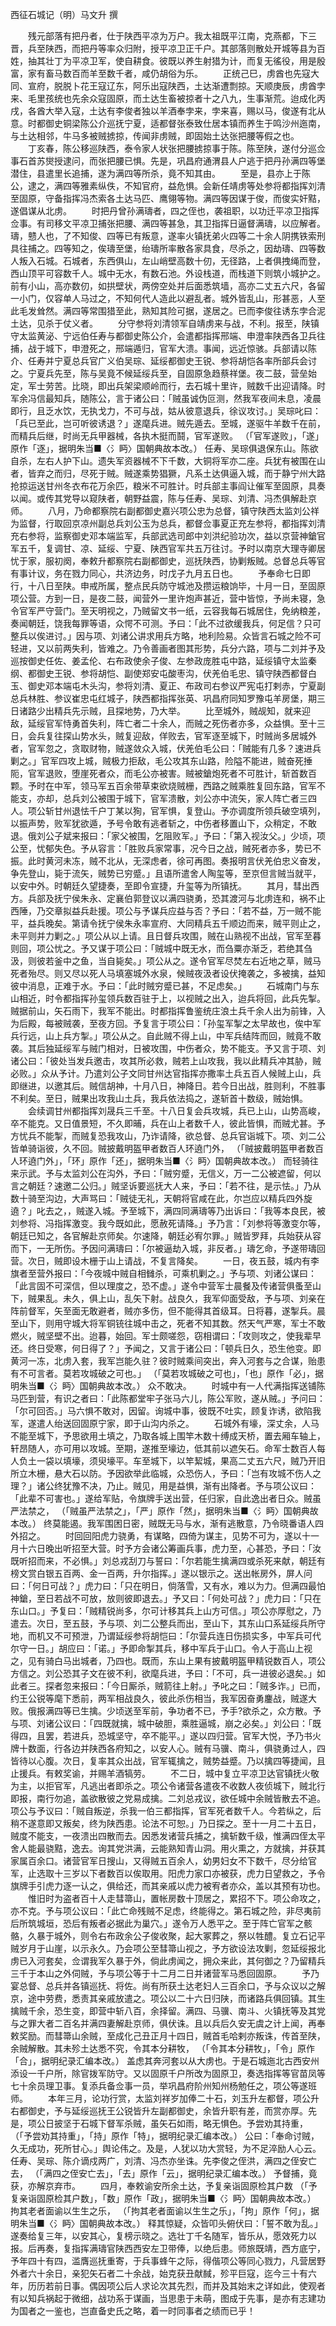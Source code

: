 西征石城记（明）马文升 撰 


　　残元部落有把丹者，仕于陕西平凉为万户。我太祖既平江南，克燕都，下三晋，兵至陕西，而把丹等率众归附，授平凉卫正千户。其部落则散处开城等县为百姓，抽其壮丁为平凉卫军，使自耕食。彼既以养生射猎为计，而复无徭役，用是殷富，家有畜马数百而羊至数千者，咸仍胡俗为乐。 
　　正统己巳，虏酋也先寇大同、宣府，脱脱卜花王寇辽东，阿乐出寇陕西，土达渐遭剽掠。天顺庚辰，虏酋孛来、毛里孩统也先余众寇固原，而土达生畜被掠者十之八九，生事渐荒。迨成化丙戌，各酋大举入寇，土达有李俊者独以羊酒奉孛来，孛来喜，赐以马，俊遂有北从意。时都御史铜梁陈公介巡抚宁夏，适都督张泰致仕居本镇而养生于鸣沙州迤南，与土达相邻，牛马多被贼掳掠，传闻非虏贼，即固始土达张把腰等假之也。 
　　丁亥春，陈公移巡陕西，泰令家人状张把腰掳掠事于陈。陈至陕，遂付分巡佥事石首苏爕授逮问，而张把腰已惧。先是，巩昌府通渭县人户逃于把丹孙满四等堡潜住，县遣里长追捕，遂为满四等所杀，竟不知其由。 
　　至是，县亦上于陈公，逮之，满四等雅素纵佚，不知官府，益危惧。会新任靖虏等处参将都指挥刘清至固原，守备指挥冯杰索各土达马匹、鹰翎等物。满四等因谋于俊，而俊实奸黠，遂倡谋从北虏。 
　　时把丹曾孙满璹者，四之侄也，袭祖职，以功迁平凉卫指挥佥事。有司移文平凉卫捕张把腰、满四等甚急，其卫指挥日逼督满璹，以应解者。璹，戆人也，了不知俊、四等已有叛意，遂率火镇抚弟火四等二十余人阴携铁索刑具往捕之。四等知之，俟璹至堡，绐璹所率散各家具食，尽杀之，因劫璹、四等数人叛入石城。石城者，东西俱山，左山峭壁高数十仞，无径路，上者俱拽绳而登，西山顶平可容数千人。城中无水，有数石池。外设栈道，而栈道下则筑小城护之。前有小山，高亦数仞，如拱壁状，两傍空处并后面悉筑墙，高亦二丈五六尺，各留一小门，仅容单人马过之，不知何代人造此以避乱者。城外皆乱山，形甚恶，人至此毛发耸然。满四等常围猎至此，熟知其险可据，遂居之。已而李俊往诱东孛合泥土达，见杀于仗义者。 
　　分守参将刘清领军自靖虏来与战，不利。报至，陕镇守太监黄泌、宁远伯任寿与都御史陈公介，会遣都指挥邢端、申澄率陕西各卫兵往捕，战于城下，申澄死之，邢端遁归，官军大溃。事闻，远近惊骇。兵部请以陈介、任寿并宁夏总兵官广义伯吴琮、延绥都御史王锐、参将胡恺各率所部兵会讨之。宁夏兵先至，陈与吴竟不候延绥兵至，自固原急趋蔡祥堡。夜二鼓，营垒始定，军士劳苦。比晓，即出兵架梁顺岭而行，去石城十里许，贼数千出迎请降。时军余冯信最知兵，随陈公，言于诸公曰：「贼虽诚伪叵测，然我军夜间未息，凌晨即行，且乏水饮，无执戈力，不可与战，姑从彼意退兵，徐议攻讨。」吴琮叱曰：「兵已至此，岂可听彼诱退？」遂麾兵进。贼先遁去。至城，遂驱牛羊数千在前，而精兵后继，时尚无兵甲器械，各执木挺而鬪，官军遂败。 （「官军遂败」，「遂」原作「逐」，据明朱当■〈氵眄〉国朝典故本改。） 任寿、吴琮俱退保东山。陈欲自杀，左右人护下山。遗失军资器械不下千数，大铜将军亦二座。兵犹有被围在山者，皆弃之而归，尽死于贼。贼遂乘势猖獗，凡系土达俱逼入城，而于静宁州大路抢掠运送甘州冬衣布花万余匹，粮米不可胜计。时兵部主事阎让催军至固原，具奏以闻。或传其党导以窥陕者，朝野益震，陈与任寿、吴琮、刘清、冯杰俱解赴京师。 
　　八月，乃命都察院右副都御史嘉兴项公忠为总督，镇守陕西太监刘公祥为监督，行取回京凉州副总兵刘公玉为总兵，都督佥事夏正充左参将，都指挥刘清充右参将，监察御史邓本端监军，兵部武选司郎中刘洪纪验功次，益以京营神鎗官军五千，复调甘、凉、延绥、宁夏、陕西官军共五万往讨。予时以南京大理寺卿居忧于家，服初阕，奉敕升都察院右副都御史，巡抚陕西，协剿叛贼。总督总兵等官有事计议，务在戮力同心，共济边务，时戊子九月五日也。 
　　予奉命七日即行，十八日至陕。申戒所属，整点民兵防守城池及攒运粮饷毕，十月一日，至固原项公营。方到一日，是夜二鼓，闻营外一里许炮声甚近，营中皆惊，予尚未寝，急令官军严守营门。至天明视之，乃贼留文书一纸，云容我每石城居住，免纳粮差，奏闻朝廷，饶我每罪等语，众愕不可测。予曰：「此不过欲缓我兵，何足信？只可整兵以俟进讨。」因与项、刘诸公讲求用兵方略，地利险易。众皆言石城之险不可轻进，又以前两失利，皆难之。乃令善画者图其形势，兵分六路，项与二刘并予及巡按御史任佐、姜孟伦、右布政使余子俊、左参政庞胜屯中路，延绥镇守太监秦纲、都御史王锐、参将胡恺、副使郑安屯酸枣沟，伏羌伯毛忠、镇守陕西都督白玉、御史邓本端屯木头沟，参将刘清、夏正、布政司右参议严宪屯打剌赤，宁夏副总兵林胜、参议崔忠屯红城子，陕西都指挥张英、巩昌府同知罗豫屯羊房堡，期三日诸路少出精兵先示贼，且探地势，乃大举。 
　　比至城外，贼觇知，就来迎敌，延绥官军恃勇首失利，阵亡者二十余人，而贼之死伤者亦多，众益惧。至十三日，会兵复往探山势水头，贼复迎敌，佯败去，官军逐至城下，时贼尚多居城外者，官军忽之，贪取财物，贼遂敛众入城，伏羌伯毛公曰：「贼能有几多？速进兵剿之。」官军四攻上城，贼极力拒敌，毛公攻其东山路，险隘不能进，贼奋死捶阨，官军退败，堕崖死者众，而毛公亦被害。贼被鎗炮死者不可胜计，斩首数百颗。予时在中军，领马军五百余带草束欲烧贼栅，西路之贼乘胜复回东路，官军不能支，亦却，总兵刘公被围于城下，官军溃散，刘公亦中流矢，家人阵亡者三四人。项公斩甘州退怯千户丁某以狥，官军惧，复登山。予亦调度所领兵破空填列，以振声势，败军犹欲遁，予号令敢有逃者斩之，中伤者移置山下，众稍定，不敢退。俄刘公子斌来报曰：「家父被围，乞阻败军。」予曰：「第入视汝父。」少顷，项公至，忧郁失色。予从容言：「胜败兵家常事，况今日之战，贼死者亦多，势已不振。此时黄河未冻，贼不北从，无深虑者，徐可再图。奏报明言伏羌伯忠义奋发，争先登山，毙于流矢，贼势已穷蹙。」且语所遣舍人陶玺等，至京但言贼当就平，以安中外。时朝廷久望捷奏，至即令宣捷，升玺等为所镇抚。 
　　其月，彗出西方。兵部及抚宁侯朱永、定襄伯郭登议以满四骁勇，恐其渡河与北虏连和，祸不止西陲，乃交章拟益兵赴援。项公与予谋兵应益与否？予曰：「若不益，万一贼不能平，益兵晚矣。第请令抚宁侯朱永率宣府、大同精兵五千顺边而来，贼平则止之，未平则并力剿之。」项公从以上请。且日督兵攻围，贼在山熟视不出战，官军至暮则回，项公忧之。予又谋于项公曰：「贼城中既无水，而刍粟亦渐乏，若绝其刍汲，则彼若釜中之鱼，当自毙矣。」项公从之。遂令官军尽焚左右近地之草，贼马死者殆尽。则又尽以死人马填塞城外水泉，候贼夜汲者设伏掩袭之，多被擒，益知彼中消息，正难于水。予曰：「此时贼穷蹙已甚，不足虑矣。」 
　　石城南门与东山相近，时令都指挥孙玺领兵数百驻于上，以视贼之出入，迨兵将回，此兵先掣。贼据前山，矢石雨下，我军不能出。时都指挥鲁鉴统庄浪土兵千余人出为前锋，入为后殿，每被贼袭，至夜方回。予复言于项公曰：「孙玺军掣之太早故也，俟中军兵行远，山上兵方掣。」项公从之。自此贼不得上山，中军兵结阵而回，贼竟不敢袭。其后独延绥军与贼门相对，日被攻围，中伤者众，势不能支。予又言于项、刘诸公曰：「彼处当发兵邀击，攻其所必救，贼若上山攻我，我以此精兵冲其胁，贼必败。」众从予计。乃遣刘公子文同甘州达官指挥亦撒率土兵五百人候贼上山，兵即继进，以邀其后。贼信胡神，十月八日，神降日。若今日出战，胜则利，不胜事不利矣。至日，贼果出攻我山土兵，我兵依法捣之，遂斩首十数级，贼始惧。 
　　会续调甘州都指挥刘晟兵三千至。十八日复会兵攻城，兵已上山，山势高峻，卒不能克。又日值景短，不久即晡，兵在山上者数千人，彼此皆惧，而贼尤甚。予方忧兵不能掣，而贼复恐我攻山，乃诈请降，欲总督、总兵官诣城下。项、刘二公皆单骑诣彼，久不回。贼披戴明盔甲者数百人环遶门外， （「贼披戴明盔甲者数百人环遶门外」，「环」原作「还」，据明朱当■〈氵眄〉国朝典故本改。） 而轻骑往来示武。予与太监刘公在沟外，予曰：「贼穷蹙，无信义，万一二公被遮留，何以言之朝廷？速邀二公归。」贼坚诉要巡抚大人来，予曰：「若不往，是示怯。」乃从数十骑至沟边，大声骂曰：「贼徒无礼，天朝将官咸在此，尔岂应以精兵四外旋遶？」叱去之，，贼遂入城。予至城下，满四同满璹等乃出诉曰：「我等本良民，被刘参将、冯指挥激变。我今既如此，愿赦死请降。」予乃言：「刘参将等激变尔等，朝廷已知之，各官解赴京师矣。尔速降，朝廷必宥尔罪。」贼皆罗拜，兵始获从容而下，一无所伤。予因问满璹曰：「尔被逼劫入城，非反者。」璹乞命，予遂带璹回营。次日，贼即设木栅于山上请战，不复言降矣。 
　　一日，夜五鼓，城内有李旗者至营外报曰：「今夜城中贼自相雠杀，可乘机剿之。」予与项、刘诸公谋曰：「此言固不可深信，但以理度之，恐不虚。」遂令中营军士晨餐及传诸营俱蚤至山下，贼果乱。未久，俱上山，乱矢下射。战良久，我军仰面受敌，予与项、刘亲在阵前督军，矢至面无敢避者，贼亦多伤，但不能得其首级耳。日将暮，遂掣兵。晨至山下，则用守城大将军铜铳往城中击之，死者不知其数。然天气严寒，军士不敢燃火，贼坚壁不出。迨暮，始回。军士颇嗟怨，窃相谓曰：「攻则攻之，使我辈早还。终日受寒，何日得了？」予闻之，又言于诸公曰：「顿兵日久，恐生他变。即黄河一冻，北虏入套，我军岂能久驻？彼时贼乘间突出，奔入河套与之合谋，贻患有不可言者。莫若攻城破之可也。」 （「莫若攻城破之可也」，「也」原作「必」，据明朱当■〈氵眄〉国朝典故本改。） 众不敢决。 
　　时城中有一人代满指挥送铺陈马匹到营，有识之者曰：「此陈都堂牢子张马六儿，陈公军败，遂从贼。」予问曰：「尔可回否。」马六惧不敢对，因留。询城中事，彼既不吐实，顾复诈诱，欲陷我军，遂遣人绐送回固原宁家，即于山沟内杀之。 
　　石城外有壕，深丈余，人马不能至城下，予思欲用土填之，乃取各城上围竿木数十缚成天桥，置去厢车轴上，轩昂随人，亦可用以攻城。至期，遂推至壕边，低其前以遮矢石。命军士数百人每人负土一袋以填壕，须臾壕平。车至城下，以竿絜城，果高二丈五六尺，贼乃开旧所立木栅，悬大石以防。予因欲举此临城，众恐伤人，予曰：「岂有攻城不伤人之理？」诸公终犹豫不决，乃止。贼见，用是益惧，渐有出降者。予与项公议曰：「此辈不可害也。」遂给军贴，令旗牌手送出营，任归家，自此逸出者日众。贼虽严法禁之， （「贼虽严法禁之」，「严」原作「然」，据明朱当■〈氵眄〉国朝典故本改。） 终莫能遏。我军围困日密，贼既无马与水，渐有逃散意，乃令晓番语人四外招之。 
　　时回回阳虎力骁勇，有谋略，四倚为谋主，见势不可为，遂以十一月十六日晚出听招至大营。时予方会诸公筹画兵事，虎力至，心甚恐，予曰：「汝既听招而来，不必惧。」刘总戎刮刀与誓曰：「尔若能生擒满四或杀死来献，朝廷有榜文赏白银五百两、金一百两，升尔指挥。」遂以银示之。送出帐房外，屏人问曰：「何日可战？」虎力曰：「只在明日，倘落雪，又有水，难以为力。但满四最怕神鎗，至日若战不可放，放则彼即退去。」予又曰：「何处可战？」虎力曰：「只在东山口。」予复曰：「贼精锐尚多，尔可计移其兵上山方可信。」项公亦厚慰之，乃遣去。次日，至五鼓，予与项、刘二公整兵而出，至山下，其东山口系延绥兵所守地，而机又不可预泄，乃谓延绥参将胡恺曰：「尔营兵连日伤损实多，中军兵可代尔守一日。」胡应曰：「诺。」予即命掣其兵，移中军兵于山口。令人于高山上视之，见有骑白马出城者，乃四也。既而，东山上果有披戴明盔甲精锐数百人，项公方信之。刘公恐其子文在彼不利，欲麾兵进，予曰：「不可，兵一进彼必退矣。」如此者三。探者忽来报曰：「今日厮杀，贼箭往上射。」予叱之曰：「贼多诈。」已而，约王公锐等麾下悉前，两军相战良久，彼此杀伤相当，我军因奋勇鏖战，贼遂大败。俄报满四等已生擒。少顷送至军前，争功者不已，予手?欲杀之，众方散。予与项、刘诸公议曰：「四既就擒，城中破胆，乘胜逼城，崩之必矣。」刘公曰：「既得四，且罢，若进兵，恐城坚守，卒不能平。」遂以四归营。官军大悦，予乃书火牌十数面，行各边并陕西各府知之，以安人心。贼有马骥、南斗，俱骁勇过人，四皆待以心腹。次日，复率其众出战，官军辄擒之，贼势益蹙。乃以擒四等捷闻，且止援兵。有敕奖谕，并赐羊酒犒劳。 
　　不二日，城中复立平凉卫达官镇抚火敬为主，以拒官军，凡逃出者即杀之。项公令诸营各遣夜不收数人夜侦城下，贼北行即报，南行勿追，盖欲散彼之党易成擒。二刘总戎议，欲任城中余贼皆散去不追。项公与予议曰：「贼自叛逆，杀我一伯三都指挥，官军死者数千人。今若纵之，后稍不遂意即又叛矣，终为陕西患。论法不可恕。」乃日探之。至十一月二十五日，贼度不能支，一夜溃出四散而去。因悉发诸营兵捕之，擒斩数千级，惟满四侄太平舍人能最骁黠，逸去。询其党洪满，云能熟知青山洞。用火熏之，方就擒，并获其家属百余口。诸营官军日搜山，又得贼五百余人，幼男妇女不下数千，尽分给官军，止选取十三岁以下者数百以俟取用。阳虎力家口亦被获，虎力日望救之，予令旗牌手引虎力逐一认之，俱给还，而其亲戚以虎力被宥者亦众，盖以其预有功也。 
　　惟旧时为盗者百十人走彗箒山，置帐房数十顶居之，累招不下。项公命攻之，亦不克。予与项公议曰：「此亡命残贼不足虑，终能得之。第石城之险，非尽夷前后所筑城垣，恐后有叛者必据此为巢穴。」遂令万人悉平之。至于阵亡官军之骸骼，久暴于城外，则令右布政余公子俊收聚，起大冢葬之，祭以牲醴。复立石记平贼岁月于山崖，以示永久。乃会项公至彗箒山视之，予方欲设法攻剿，忽延绥报北虏已入河套矣，佥谓我军久暴于外，倘此虏闻之，拥众来此，其何御之？乃留精兵三千于本山之外伺贼，予与项公等于十二月二日并诸营军马悉回固原。 
　　予乃宴总督、总兵并各镇巡抚、将佐。尚有所获土达老妇人三百余口，予与众议以之解京，途中劳费，悉责其亲戚放遣之。项公以二十六日归陕，而诸路兵俱回镇。其生擒贼千余，恐生变，即营中斩八百，余择留。满四、马骥、南斗、火镇抚等及其党与之罪大者二百名并满四妻解赴京师，俱伏诛。且以兵后久安无虞之计上闻，再奉敕奖励。而彗箒山余贼，至成化己丑正月十四日，贼首毛哈剌亦叛诛，传首至陕，余贼解散。其未殄土达悉不究，令其本分耕牧， （「令其本分耕牧」，「令」原作「合」，据明纪录汇编本改。） 盖虑其奔河套以从大虏也。于是石城迤北古西安州添设一千户所，除官拨军防守。又以固原千户所改为固原卫，奏选指挥等官苗凤等七十余员理卫事。复添兵备佥事一员，举巩昌府阶州知州杨勉任之，项公等遂班师。 
　　本年三月，论功行赏，太监刘祥岁加俸二十石，刘玉升左都督，项公升右都御史，予与延绥巡抚王公锐皆升左副都御史，余皆升职有差，而赏亦厚。先是，项公日披坚于石城下督军杀贼，虽矢石如雨，略无惧色。予尝劝其持重， （「予尝劝其持重」，「持」原作「特」，据明纪录汇编本改。） 公曰：「奉命讨贼，久无成功，死所甘心。」舆论伟之。及是，人犹以功大赏轻，为不足淬励人心云。任寿、吴琮、陈介谪戍两广，刘清、冯杰亦坐诛。先李俊之侄洪，满四之侄安亡去， （「满四之侄安亡去」，「去」原作「云」，据明纪录汇编本改。） 予督捕，竟获，亦解京弃市。 
　　四月，奉敕谕安所余土达，予复亲诣固原检其户数 （「予复亲诣固原检其户数」，「数」原作「政」，据明朱当■〈氵眄〉国朝典故本改。） 拘其老者面谕以生生之乐， （「拘其老者面谕以生生之乐」，「拘」原作「何」，据明朱当■〈氵眄〉国朝典故本改。） 释其惊疑，众皆叩头俯伏曰：「誓不敢为乱。」遂奏给复三年，以安其心，复榜示晓之。选壮丁千名随军，皆乐从，愿效死力以报。后再奏，复指挥满璹官陕西西安左卫带俸，以绝后患。师旅既靖，西方底宁，予年四十有四，滥膺巡抚重寄，于兵事蜂午之际，得偕项公等同心戮力，凡营居野外者六十余日，亲犯矢石者二十余战，始克获丑献馘，殄平巨寇，迄今三十有六年，历历若前日事。偶因项公后人求论次其先烈，而并及其始末之详如此，使观者有以知兵祸起于微细，战功系于谋画，当思患于未萌，图成于先事，是亦有志建功为国者之一鉴也，岂直备史氏之略，着一时同事者之绩而已乎！ 
　 
